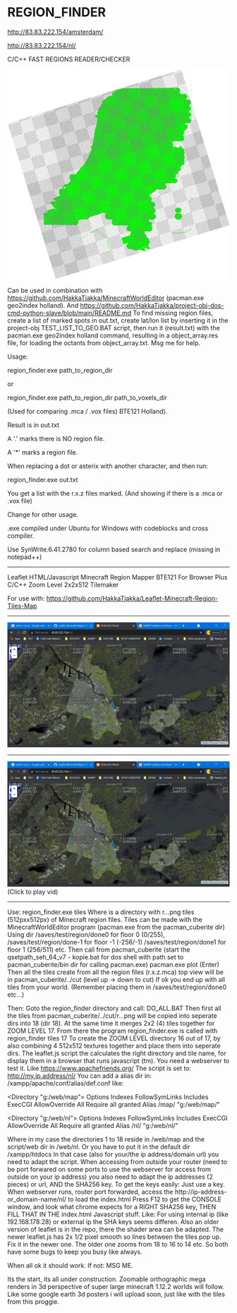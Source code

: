 # REGION_FINDER

http://83.83.222.154/amsterdam/

http://83.83.222.154/nl/

C/C++ FAST REGIONS READER/CHECKER

![clipboard_small](https://github.com/HakkaTjakka/REGION_FINDER/blob/main/output.png)

Can be used in combination with https://github.com/HakkaTjakka/MinecraftWorldEditor (pacman.exe geo2index holland).
And https://github.com/HakkaTjakka/project-obj-dos-cmd-python-slave/blob/main/README.md
To find missing region files, create a list of marked spots in out.txt, create lat/lon list by inserting it in the project-obj TEST_LIST_TO_GEO.BAT script, then run it (result.txt) with the pacman.exe geo2index holland command, resulting in a object_array.res file, for loading the octants from object_array.txt. Msg me for help.


Usage:

region_finder.exe path_to_region_dir

or

region_finder.exe path_to_region_dir path_to_voxels_dir

(Used for comparing .mca / .vox files) BTE121 Holland).

Result is in out.txt

A '.' marks there is NO region file.

A '*' marks a region file.

When replacing a dot or asterix with another character, and then run:
 
region_finder.exe out.txt

You get a list with the r.x.z files marked. (And showing if there is a .mca or .vox file)
 
Change for other usage.

.exe compiled under Ubuntu for Windows with codeblocks and cross compiler.

Use SynWrite.6.41.2780 for column based search and replace (missing in notepad++)

***
Leaflet HTML/Javascript Minecraft Region Mapper BTE121 For Browser Plus C/C++ Zoom Level 2x2x512 Tilemaker

For use with: https://github.com/HakkaTjakka/Leaflet-Minecraft-Region-Tiles-Map

***
![clipboard_small](https://github.com/HakkaTjakka/Leaflet-Minecraft-Region-Tiles-Map/blob/main/NL/Untitled.png)
***
[![Demo CountPages alpha](https://github.com/HakkaTjakka/Leaflet-Minecraft-Region-Tiles-Map/blob/main/NL/Untitled.jpg)](https://www.youtube.com/embed/m01M_vSGTMw)
(Click to play vid)
***
  Use: region_finder.exe tiles <tiledir>
  Where <tiledir> is a directory with r.*.*.png tiles (512pxx512px) of Minecraft region files.
  Tiles can be made with the MinecraftWorldEditor program (pacman.exe from the pacman_cuberite dir)
    Using dir /saves/test/region/done0 for floor 0 (0/255), /saves/test/region/done-1 for floor -1 (-256/-1)
    /saves/test/region/done1 for floor 1 (256/511) etc.
    Then call from pacman_cuberite (start the qsetpath_seh_64_v7 - kopie.bat for dos shell with path set to pacman_cuberite/bin dir for calling pacman.exe)
    pacman.exe plot (Enter)
  Then all the tiles create from all the region files (r.x.z.mca) top view will be in pacman_cuberite/../cut (level up -> down to cut)
  If ok you end up with all tiles from your world. (Remember placing them in /saves/test/region/done0 etc...)

  Then:
  Goto the region_finder directory and call: DO_ALL.BAT
  Then first all the tiles from pacman_cuberite/../cut/r.*.*.png will be copied into seperate dirs into 18 (dir 18).
  At the same time it merges 2x2 (4) tiles together for ZOOM LEVEL 17.
  From there the program region_finder.exe is called with region_finder tiles 17
  To create the ZOOM LEVEL directory 16 out of 17, by also combining 4 512x512 textures together and place them into seperate dirs.
  The leaflet.js script the calculates the right directory and tile name, for display them in a browser that runs javascript (tm).
  You need a webserver to test it. Like https://www.apachefriends.org/
  The script is set to: http://my.ip.address/nl/
  You can add a alias dir in: /xampp/apache/conf/alias/def.conf like:

<Directory "g:/web/map">
    Options Indexes FollowSymLinks Includes ExecCGI
    AllowOverride All
    Require all granted
</Directory>
Alias /map/ "g:/web/map/"

<Directory "g:/web/nl">
    Options Indexes FollowSymLinks Includes ExecCGI
    AllowOverride All
    Require all granted
</Directory>
Alias /nl/ "g:/web/nl/"
	
  Where in my case the directories 1 to 18 reside in /web/map and the script/web dir in /web/nl. Or you have to put it in the default dir /xampp/htdocs
  In that case (also for your/the ip address/domain url) you need to adapt the script.
  When accessing from outside your router (need to be port forwared on some ports to use the webserver for access from outside on your ip address)
  you also need to adapt the ip addresses (2 pieces) or url, AND the SHA256 key.
  To get the keys easily:
    Just use a key. When webserver runs, router port forwarded, access the http://ip-address-or_domain-name/nl/ to load the index.html
    Press F12 to get the CONSOLE window, and look what chrome expects for a RIGHT SHA256 key, THEN FILL THAT IN THE index.html Javascript stuff.
    Like:
    	<script src="./leaflet2.js"
      		integrity="sha256-qV281PHHRLgHc2Yh8xiUUYArOdLIjSu4DJKvOjuUNqk="
      		crossorigin="">
	</script>
    For using internal ip (like 192.168.178.28) or external ip the SHA keys seems differen.
    Also an older version of leaflet is in the repo, there the shader area can be adapted. The newer leaflet.js has 2x 1/2 pixel smooth so lines between
    the tiles pop up. Fix it in the newer one. The older one zooms from 18 to 16 to 14 etc. So both have some bugs to keep you busy like always.

When all ok it should work. If not: MSG ME.

Its the start, its all under construction. 
Zoomable orthographic mega renders in 3d perspective of super large minecraft 1.12.2 worlds will follow. Like some google earth 3d posters i will upload
soon, just like with the tiles from this proggie.
	
	

